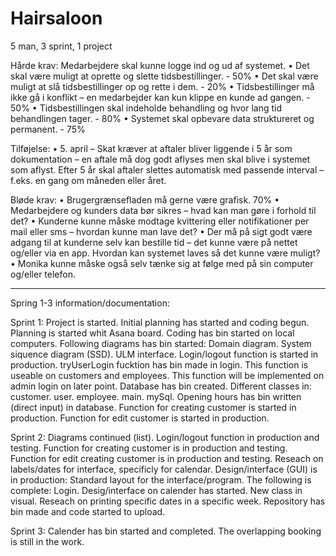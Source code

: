 # Hairsaloon
5 man, 3 sprint, 1 project

Hårde krav:
 Medarbejdere skal kunne logge ind og ud af systemet.
• Det skal være muligt at oprette og slette tidsbestillinger. - 50%
• Det skal være muligt at slå tidsbestillinger op og rette i dem. - 20% 
• Tidsbestillinger må ikke gå i konflikt – en medarbejder kan kun klippe en kunde ad gangen. - 50%
• Tidsbestillingen skal indeholde behandling og hvor lang tid behandlingen tager. - 80%
• Systemet skal opbevare data struktureret og permanent. - 75%

Tilføjelse:
• 5. april – Skat kræver at aftaler bliver liggende i 5 år som dokumentation – en aftale må dog godt
aflyses men skal blive i systemet som aflyst. Efter 5 år skal aftaler slettes automatisk med passende
interval – f.eks. en gang om måneden eller året. 

Bløde krav:
• Brugergrænsefladen må gerne være grafisk.  70% 
• Medarbejdere og kunders data bør sikres – hvad kan man gøre i forhold til det?
• Kunderne kunne måske modtage kvittering eller notifikationer per mail eller sms – hvordan kunne
man lave det?
• Der må på sigt godt være adgang til at kunderne selv kan bestille tid – det kunne være på nettet
og/eller via en app. Hvordan kan systemet laves så det kunne være muligt?
• Monika kunne måske også selv tænke sig at følge med på sin computer og/eller telefon.


----------------------------------------------------------------------------------------------------------------------------------


Spring 1-3 information/documentation:

Sprint 1:
Project is started.
Initial planning has started and coding begun.
  Planning is started whit Asana board.
  Coding has bin started on local computers.
Following diagrams has bin started:
  Domain diagram.
  System siquence diagram (SSD).
  ULM interface.
Login/logout function is started in production.
  tryUserLogin fucktion has bin made in login.
    This function is useable on customers and employees. This function will be implemented on admin login on later point.
Database has bin created.
Different classes in:
  customer.
  user.
  employee.
  main.
  mySql.
Opening hours has bin written (direct input) in database.
Function for creating customer is started in production.
Function for edit customer is started in production.


Sprint 2:
Diagrams continued (list).
Login/logout function in production and testing.
Function for creating customer is in production and testing.
Function for edit creating customer is in production and testing.
Reseach on labels/dates for interface, specificly for calendar.
Design/interface (GUI) is in production:
  Standard layout for the interface/program.
The following is complete:
  Login.
Desig/interface on calender has started.
New class in visual.
Reseach on printing specific dates in a specific week.
Repository has bin made and code started to upload.


Sprint 3:
Calender has bin started and completed.
  The overlapping booking is still in the work.

